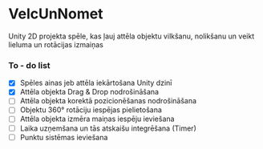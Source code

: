 # VelcUnNomet
Unity 2D projekta spēle, kas ļauj attēla objektu vilkšanu, nolikšanu un veikt lieluma un rotācijas izmaiņas

### To - do list

- [x] Spēles ainas jeb attēla iekārtošana Unity dzinī
- [x] Attēla objekta Drag & Drop nodrošināšana
- [ ] Attēla objekta korektā pozicionēšanas nodrošināšana
- [ ] Objektu 360° rotāciju iespējas pielietošana
- [ ] Attēla objekta izmēra maiņas iespēju ieviešana
- [ ] Laika uzņemšana un tās atskaišu integrēšana (Timer)
- [ ] Punktu sistēmas ieviešana
